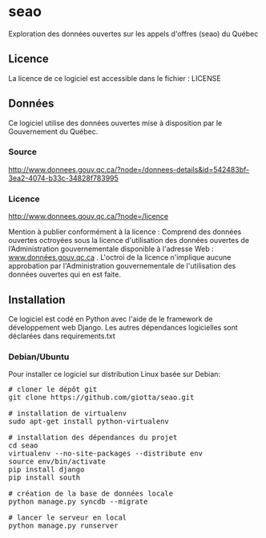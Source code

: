 # seao

Exploration des données ouvertes sur les appels d'offres (seao) du Québec

## Licence

La licence de ce logiciel est accessible dans le fichier :
LICENSE

## Données

Ce logiciel utilise des données ouvertes mise à disposition par le 
Gouvernement du Québec.

### Source
http://www.donnees.gouv.qc.ca/?node=/donnees-details&id=542483bf-3ea2-4074-b33c-34828f783995

### Licence
http://www.donnees.gouv.qc.ca/?node=/licence

Mention à publier conformément à la licence :
Comprend des données ouvertes octroyées sous la licence d'utilisation des données ouvertes de l’Administration gouvernementale disponible à l'adresse Web : www.données.gouv.qc.ca . L'octroi de la licence n'implique aucune approbation par l'Administration gouvernementale de l'utilisation des données ouvertes qui en est faite.

## Installation
Ce logiciel est codé en Python avec l'aide de le framework de développement
web Django. Les autres dépendances logicielles sont déclarées dans
requirements.txt

### Debian/Ubuntu
Pour installer ce logiciel sur distribution Linux basée sur Debian:

<pre>
# cloner le dépôt git
git clone https://github.com/giotta/seao.git

# installation de virtualenv
sudo apt-get install python-virtualenv

# installation des dépendances du projet
cd seao
virtualenv --no-site-packages --distribute env
source env/bin/activate
pip install django
pip install south

# création de la base de données locale
python manage.py syncdb --migrate

# lancer le serveur en local
python manage.py runserver
</pre>
